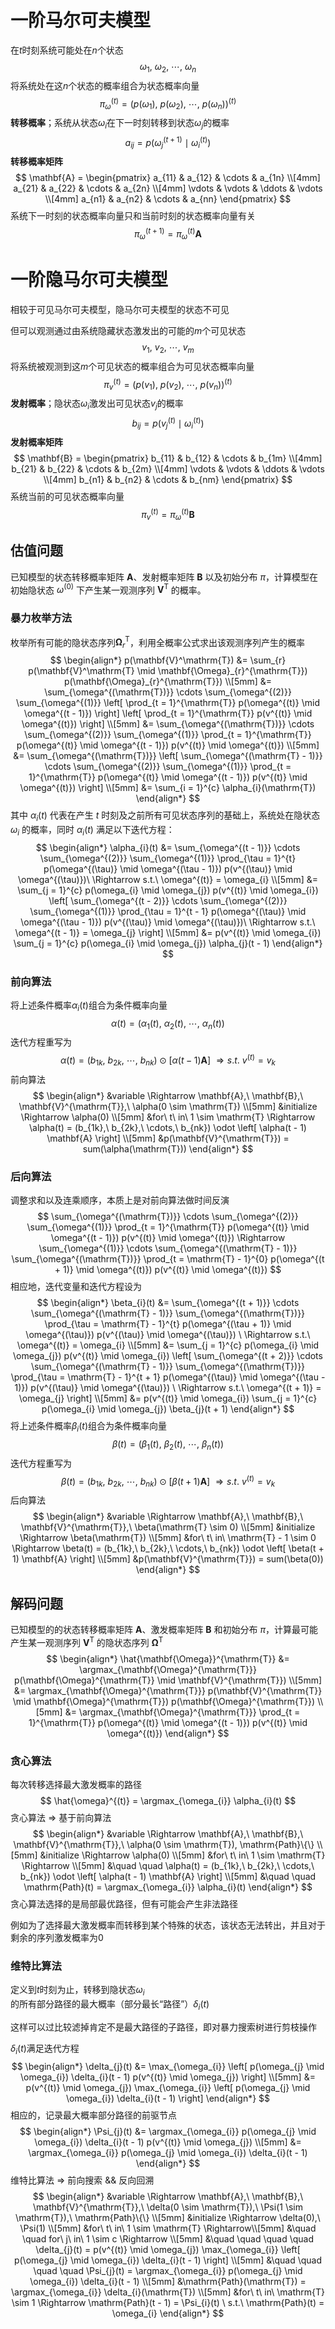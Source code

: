 # 一阶马尔可夫模型
在$t$时刻系统可能处在$n$个状态
$$
\omega_{1},\ \omega_{2},\ \cdots,\ \omega_{n}
$$
将系统处在这$n$个状态的概率组合为状态概率向量
$$
\pi_{\omega}^{(t)} = (p(\omega_{1}),\ p(\omega_{2}),\ \cdots,\ p(\omega_{n}))^{(t)}
$$
**转移概率**；系统从状态$\omega_{i}$在下一时刻转移到状态$\omega_{j}$的概率
$$
a_{ij} = p(\omega_{j}^{(t + 1)} \mid \omega_{i}^{(t)})
$$
**转移概率矩阵**
$$
\mathbf{A} =
\begin{pmatrix}
a_{11}  &   a_{12}  &   \cdots  &   a_{1n} \\[4mm]
a_{21}  &   a_{22}  &   \cdots  &   a_{2n} \\[4mm]
\vdots  &   \vdots  &   \ddots  &   \vdots \\[4mm]
a_{n1}  &   a_{n2}  &   \cdots  &   a_{nn}
\end{pmatrix}
$$
系统下一时刻的状态概率向量只和当前时刻的状态概率向量有关
$$
\pi_{\omega}^{(t + 1)} = \pi_{\omega}^{(t)} \mathbf{A}
$$

# 一阶隐马尔可夫模型
相较于可见马尔可夫模型，隐马尔可夫模型的状态不可见

但可以观测通过由系统隐藏状态激发出的可能的$m$个可见状态
$$
v_{1},\ v_{2},\ \cdots,\ v_{m}
$$
将系统被观测到这$m$个可见状态的概率组合为可见状态概率向量
$$ 
\pi_{v}^{(t)} = (p(v_{1}),\ p(v_{2}),\ \cdots,\ p(v_{n}))^{(t)}
$$
**发射概率**；隐状态$\omega_{i}$激发出可见状态$v_{j}$的概率
$$
b_{ij} = p(v_{j}^{(t)} \mid \omega_{i}^{(t)})
$$
**发射概率矩阵**
$$
\mathbf{B} =
\begin{pmatrix}
b_{11}  &   b_{12}  &   \cdots  &   b_{1m} \\[4mm]
b_{21}  &   b_{22}  &   \cdots  &   b_{2m} \\[4mm]
\vdots  &   \vdots  &   \ddots  &   \vdots \\[4mm]
b_{n1}  &   b_{n2}  &   \cdots  &   b_{nm}
\end{pmatrix}
$$
系统当前的可见状态概率向量
$$
\pi_{v}^{(t)} = \pi_{\omega}^{(t)} \mathbf{B}
$$

## 估值问题

已知模型的状态转移概率矩阵 $\mathbf{A}$、发射概率矩阵 $\mathbf{B}$ 以及初始分布 $\pi$，计算模型在初始隐状态 $\omega^{(0)}$ 下产生某一观测序列 $\mathbf{V}^\mathrm{T}$ 的概率。

### 暴力枚举方法

枚举所有可能的隐状态序列$\mathbf{\Omega}_{r}^{\mathrm{T}}$，利用全概率公式求出该观测序列产生的概率
$$
\begin{align*}
p(\mathbf{V}^\mathrm{T}) &= \sum_{r} p(\mathbf{V}^\mathrm{T} \mid \mathbf{\Omega}_{r}^{\mathrm{T}}) p(\mathbf{\Omega}_{r}^{\mathrm{T}}) \\[5mm]
&= \sum_{\omega^{(\mathrm{T})}} \cdots \sum_{\omega^{(2)}} \sum_{\omega^{(1)}}
\left[ \prod_{t = 1}^{\mathrm{T}} p(\omega^{(t)} \mid \omega^{(t - 1)}) \right] 
\left[ \prod_{t = 1}^{\mathrm{T}} p(v^{(t)} \mid \omega^{(t)}) \right] \\[5mm]
&= \sum_{\omega^{(\mathrm{T})}} \cdots \sum_{\omega^{(2)}} \sum_{\omega^{(1)}}
\prod_{t = 1}^{\mathrm{T}} p(\omega^{(t)} \mid \omega^{(t - 1)}) p(v^{(t)} \mid \omega^{(t)}) \\[5mm]
&= \sum_{\omega^{(\mathrm{T})}} \left[ \sum_{\omega^{(\mathrm{T} - 1)}} \cdots \sum_{\omega^{(2)}} \sum_{\omega^{(1)}}
\prod_{t = 1}^{\mathrm{T}} p(\omega^{(t)} \mid \omega^{(t - 1)}) p(v^{(t)} \mid \omega^{(t)}) \right] \\[5mm]
&= \sum_{i = 1}^{c} \alpha_{i}(\mathrm{T})
\end{align*}
$$
其中 $\alpha_{i}(t)$ 代表在产生 $t$ 时刻及之前所有可见状态序列的基础上，系统处在隐状态 $\omega_{i}$ 的概率，同时 $\alpha_{i}(t)$ 满足以下迭代方程：
$$
\begin{align*}
\alpha_{i}(t) &= \sum_{\omega^{(t - 1)}} \cdots \sum_{\omega^{(2)}} \sum_{\omega^{(1)}} \prod_{\tau = 1}^{t} p(\omega^{(\tau)} \mid \omega^{(\tau - 1)}) p(v^{(\tau)} \mid \omega^{(\tau)})\ \Rightarrow s.t.\ \omega^{(t)} = \omega_{i} \\[5mm]
&= \sum_{j = 1}^{c} p(\omega_{i} \mid \omega_{j}) p(v^{(t)} \mid \omega_{i}) 
\left[ \sum_{\omega^{(t - 2)}} \cdots \sum_{\omega^{(2)}} \sum_{\omega^{(1)}}
\prod_{\tau = 1}^{t - 1} p(\omega^{(\tau)} \mid \omega^{(\tau - 1)}) p(v^{(\tau)} \mid \omega^{(\tau)})\ \Rightarrow s.t.\ \omega^{(t - 1)} = \omega_{j} \right] \\[5mm]
&= p(v^{(t)} \mid \omega_{i}) \sum_{j = 1}^{c} p(\omega_{i} \mid \omega_{j}) \alpha_{j}(t - 1)
\end{align*}
$$

### 前向算法
将上述条件概率$\alpha_{i}(t)$组合为条件概率向量
$$
\alpha(t) = (\alpha_{1}(t),\ \alpha_{2}(t),\ \cdots,\ \alpha_{n}(t))
$$
迭代方程重写为
$$
\alpha(t) = (b_{1k},\ b_{2k},\ \cdots,\ b_{nk}) \odot \left[ \alpha(t - 1) \mathbf{A} \right]
\ \Rightarrow s.t.\ v^{(t)} = v_{k}
$$
前向算法
$$
\begin{align*}
&variable \Rightarrow \mathbf{A},\ \mathbf{B},\ \mathbf{V}^{\mathrm{T}},\ \alpha(0 \sim \mathrm{T}) \\[5mm]
&initialize \Rightarrow \alpha(0) \\[5mm]
&for\ t\ in\ 1 \sim \mathrm{T} \Rightarrow \alpha(t) = (b_{1k},\ b_{2k},\ \cdots,\ b_{nk}) \odot 
\left[ \alpha(t - 1) \mathbf{A} \right] \\[5mm]
&p(\mathbf{V}^{\mathrm{T}}) = sum(\alpha(\mathrm{T}))
\end{align*}
$$

### 后向算法
调整求和以及连乘顺序，本质上是对前向算法做时间反演
$$
\sum_{\omega^{(\mathrm{T})}} \cdots \sum_{\omega^{(2)}} \sum_{\omega^{(1)}} \prod_{t = 1}^{\mathrm{T}} 
p(\omega^{(t)} \mid \omega^{(t - 1)}) p(v^{(t)} \mid \omega^{(t)})
\Rightarrow
\sum_{\omega^{(1)}} \cdots \sum_{\omega^{(\mathrm{T} - 1)}} \sum_{\omega^{(\mathrm{T})}} \prod_{t = \mathrm{T} - 1}^{0}
p(\omega^{(t + 1)} \mid \omega^{(t)}) p(v^{(t)} \mid \omega^{(t)})
$$
相应地，迭代变量和迭代方程设为
$$
\begin{align*}
\beta_{i}(t) &= \sum_{\omega^{(t + 1)}} \cdots \sum_{\omega^{(\mathrm{T} - 1)}} \sum_{\omega^{(\mathrm{T})}}
\prod_{\tau = \mathrm{T} - 1}^{t} p(\omega^{(\tau + 1)} \mid \omega^{(\tau)}) p(v^{(\tau)} \mid \omega^{(\tau)})
\ \Rightarrow s.t.\ \omega^{(t)} = \omega_{i} \\[5mm]
&= \sum_{j = 1}^{c} p(\omega_{i} \mid \omega_{j}) p(v^{(t)} \mid \omega_{i})
\left[ \sum_{\omega^{(t + 2)}} \cdots \sum_{\omega^{(\mathrm{T} - 1)}} \sum_{\omega^{(\mathrm{T})}}
\prod_{\tau = \mathrm{T} - 1}^{t + 1} p(\omega^{(\tau)} \mid \omega^{(\tau - 1)}) p(v^{(\tau)} \mid \omega^{(\tau)})
\ \Rightarrow s.t.\ \omega^{(t + 1)} = \omega_{j} \right] \\[5mm]
&= p(v^{(t)} \mid \omega_{i}) \sum_{j = 1}^{c} p(\omega_{i} \mid \omega_{j}) \beta_{j}(t + 1)
\end{align*}
$$
将上述条件概率$\beta_{i}(t)$组合为条件概率向量
$$
\beta(t) = (\beta_{1}(t),\ \beta_{2}(t),\ \cdots,\ \beta_{n}(t))
$$
迭代方程重写为
$$
\beta(t) = (b_{1k},\ b_{2k},\ \cdots,\ b_{nk}) \odot \left[ \beta(t + 1) \mathbf{A} \right]
\ \Rightarrow s.t.\ v^{(t)} = v_{k}
$$
后向算法
$$
\begin{align*}
&variable \Rightarrow \mathbf{A},\ \mathbf{B},\ \mathbf{V}^{\mathrm{T}},\ \beta(\mathrm{T} \sim 0) \\[5mm]
&initialize \Rightarrow \beta(\mathrm{T}) \\[5mm]
&for\ t\ in\ \mathrm{T} - 1 \sim 0 \Rightarrow \beta(t) = (b_{1k},\ b_{2k},\ \cdots,\ b_{nk}) \odot
\left[ \beta(t + 1) \mathbf{A} \right] \\[5mm]
&p(\mathbf{V}^{\mathrm{T}}) = sum(\beta(0))
\end{align*}
$$

## 解码问题
已知模型的的状态转移概率矩阵 $\mathbf{A}$、激发概率矩阵 $\mathbf{B}$ 和初始分布 $\pi$，计算最可能产生某一观测序列 $\mathbf{V}^{\mathrm{T}}$ 的隐状态序列 $\mathbf{\Omega}^{\mathrm{T}}$
$$
\begin{align*}
\hat{\mathbf{\Omega}}^{\mathrm{T}} &= \argmax_{\mathbf{\Omega}^{\mathrm{T}}} p(\mathbf{\Omega}^{\mathrm{T}} \mid \mathbf{V}^{\mathrm{T}}) \\[5mm]
&= \argmax_{\mathbf{\Omega}^{\mathrm{T}}} p(\mathbf{V}^{\mathrm{T}} \mid \mathbf{\Omega}^{\mathrm{T}}) p(\mathbf{\Omega}^{\mathrm{T}}) \\[5mm]
&= \argmax_{\mathbf{\Omega}^{\mathrm{T}}} \prod_{t = 1}^{\mathrm{T}} p(\omega^{(t)} \mid \omega^{(t - 1)}) p(v^{(t)} \mid \omega^{(t)})
\end{align*}
$$
### 贪心算法
每次转移选择最大激发概率的路径
$$
\hat{\omega}^{(t)} = \argmax_{\omega_{i}} \alpha_{i}(t)
$$
贪心算法 &rArr; 基于前向算法
$$
\begin{align*}
&variable \Rightarrow \mathbf{A},\ \mathbf{B},\ \mathbf{V}^{\mathrm{T}},\ \alpha(0 \sim \mathrm{T}), \mathrm{Path}\{\} \\[5mm]
&initialize \Rightarrow \alpha(0) \\[5mm]
&for\ t\ in\ 1 \sim \mathrm{T} \Rightarrow \\[5mm]
&\quad \quad \alpha(t) = (b_{1k},\ b_{2k},\ \cdots,\ b_{nk}) \odot 
\left[ \alpha(t - 1) \mathbf{A} \right] \\[5mm]
&\quad \quad \mathrm{Path}(t) = \argmax_{\omega_{i}} \alpha_{i}(t)
\end{align*}
$$
贪心算法选择的是局部最优路径，但有可能会产生非法路径

例如为了选择最大激发概率而转移到某个特殊的状态，该状态无法转出，并且对于剩余的序列激发概率为0

### 维特比算法
定义到$t$时刻为止，转移到隐状态$\omega_{i}$的所有部分路径的最大概率（部分最长“路径”）$\delta_{i}(t)$

这样可以过比较滤掉肯定不是最大路径的子路径，即对暴力搜索树进行剪枝操作

$\delta_{i}(t)$满足迭代方程
$$
\begin{align*}
\delta_{j}(t) &= \max_{\omega_{i}} \left[ p(\omega_{j} \mid \omega_{i}) \delta_{i}(t - 1) p(v^{(t)} \mid \omega_{j}) \right] \\[5mm]
&= p(v^{(t)} \mid \omega_{j}) \max_{\omega_{i}} \left[ p(\omega_{j} \mid \omega_{i}) \delta_{i}(t - 1) \right]
\end{align*}
$$
相应的，记录最大概率部分路径的前驱节点
$$
\begin{align*}
\Psi_{j}(t) &= \argmax_{\omega_{i}} p(\omega_{j} \mid \omega_{i}) \delta_{i}(t - 1) p(v^{(t)} \mid \omega_{j}) \\[5mm]
&= \argmax_{\omega_{i}} p(\omega_{j} \mid \omega_{i}) \delta_{i}(t - 1)
\end{align*}
$$
维特比算法 &rArr; 前向搜索 && 反向回溯
$$
\begin{align*}
&variable \Rightarrow \mathbf{A},\ \mathbf{B},\ \mathbf{V}^{\mathrm{T}},\ \delta(0 \sim \mathrm{T}),\ \Psi(1 \sim \mathrm{T}),\ \mathrm{Path}\{\} \\[5mm]
&initialize \Rightarrow \delta(0),\ \Psi(1) \\[5mm]
&for\ t\ in\ 1 \sim \mathrm{T} \Rightarrow\\[5mm]
&\quad \quad for\ j\ in\ 1 \sim c \Rightarrow \\[5mm]
&\quad \quad \quad \quad \delta_{j}(t) = p(v^{(t)} \mid \omega_{j}) 
\max_{\omega_{i}} \left[ p(\omega_{j} \mid \omega_{i}) \delta_{i}(t - 1) \right] \\[5mm]
&\quad \quad \quad \quad \Psi_{j}(t) = \argmax_{\omega_{i}} p(\omega_{j} \mid \omega_{i}) \delta_{i}(t - 1) \\[5mm]
&\mathrm{Path}(\mathrm{T}) = \argmax_{\omega_{i}} \delta_{i}(\mathrm{T}) \\[5mm]
&for\ t\ in\ \mathrm{T} \sim 1 \Rightarrow \mathrm{Path}(t - 1) = \Psi_{i}(t) \ s.t.\ \mathrm{Path}(t) = \omega_{i}
\end{align*}
$$